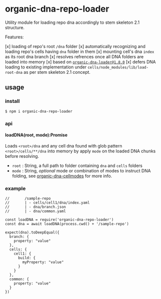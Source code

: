 # organic-dna-repo-loader

Utility module for loading repo dna accordingly to stem skeleton 2.1 structure.

Features:

[x] loading of repo's root `/dna` folder
[x] automatically recognizing and loading repo's cells having `dna` folder in them
[x] mounting cell's dna `index` as its root dna branch
[x] resolves refrences once all DNA folders are loaded into memory
[x] based on [`organic-dna-loader@1.8.0`](https://github.com/node-organic/organic-dna-loader)
[x] defers DNA loading to existing implementation under `cells/node_modules/lib/load-root-dna` as per stem skeleton 2.1 concept.

## usage

### install

```
$ npm i organic-dna-repo-loader
```

### api

#### loadDNA(root, mode):Promise<DNA>

Loads `<root>/dna` and any cell dna found with glob pattern `<root>/cells/**/dna` into memory by apply `mode` on the loaded DNA chunks before resolving.

* `root` : String, a full path to folder containing `dna` and `cells` folders
* `mode` : String, *optional* mode or combination of modes to instruct DNA folding, see [organic-dna-cellmodes](https://github.com/node-organic/organic-dna-cellmodes) for more info.

### example

```
//       /sample-repo
//       | - cells/cell1/dna/index.yaml
//       | - dna/branch.json
//       | - dna/common.yaml

const loadDNA = require('organic-dna-repo-loader')
const dna = await loadDNA(process.cwd() + '/sample-repo')

expect(dna).toDeepEqual({
  branch: {
    property: "value"
  },
  cells: {
    cell1: {
      build: {
        myProperty: "value"
      }
    }
  },
  common: {
    property: "value"
  }
})
```

